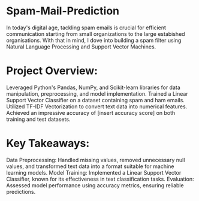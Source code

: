 # Spam-Mail-Prediction

In today's digital age, tackling spam emails is crucial for efficient communication starting from small organizations to the large estabished organisations. With that in mind, I dove into building a spam filter using Natural Language Processing and Support Vector Machines.

# Project Overview:
Leveraged Python's Pandas, NumPy, and Scikit-learn libraries for data manipulation, preprocessing, and model implementation.
Trained a Linear Support Vector Classifier on a dataset containing spam and ham emails.
Utilized TF-IDF Vectorization to convert text data into numerical features.
Achieved an impressive accuracy of [insert accuracy score] on both training and test datasets.

# Key Takeaways:
Data Preprocessing: Handled missing values, removed unnecessary null values, and transformed text data into a format suitable for machine learning models.
Model Training: Implemented a Linear Support Vector Classifier, known for its effectiveness in text classification tasks.
Evaluation: Assessed model performance using accuracy metrics, ensuring reliable predictions.
